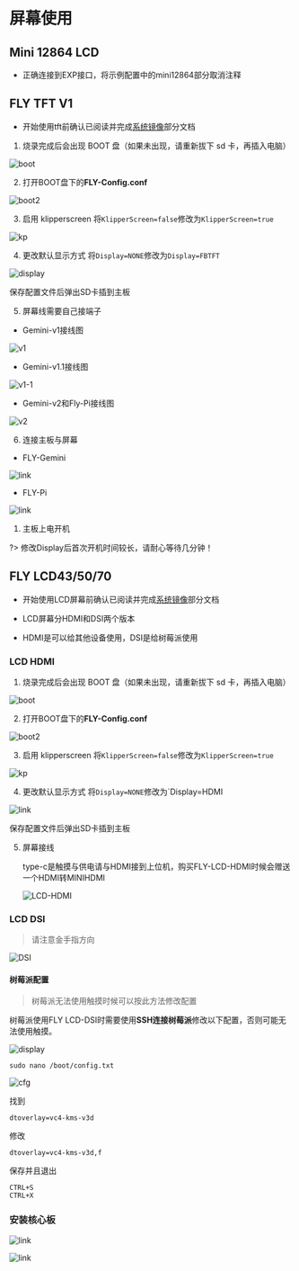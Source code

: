

# 屏幕使用

## Mini 12864 LCD

* 正确连接到EXP接口，将示例配置中的mini12864部分取消注释

## FLY TFT V1

* 开始使用tft前确认已阅读并完成[系统镜像](../introduction/system.md)部分文档

1. 烧录完成后会出现 BOOT 盘（如果未出现，请重新拔下 sd 卡，再插入电脑）

![boot](../images/screen/boot.png)

2. 打开BOOT盘下的**FLY-Config.conf**

![boot2](../images/screen/boot2.png)

3. 启用 klipperscreen
将`KlipperScreen=false`修改为`KlipperScreen=true`

![kp](../images/screen/kp.png)

4. 更改默认显示方式
将`Display=NONE`修改为`Display=FBTFT`

![display](../images/screen/display.png)

保存配置文件后弹出SD卡插到主板

5. 屏幕线需要自己接端子

* Gemini-v1接线图

![v1](../images/screen/v1.png)

* Gemini-v1.1接线图

![v1-1](../images/screen/v1-1.png)

* Gemini-v2和Fly-Pi接线图

![v2](../images/screen/v2.png)

6. 连接主板与屏幕

* FLY-Gemini

![link](../images/screen/link.png)

* FLY-Pi

![link](../images/screen/link2.png)

1. 主板上电开机

?> 修改Display后首次开机时间较长，请耐心等待几分钟！



## FLY LCD43/50/70 

* 开始使用LCD屏幕前确认已阅读并完成[系统镜像](../introduction/system.md)部分文档

* LCD屏幕分HDMI和DSI两个版本

* HDMI是可以给其他设备使用，DSI是给树莓派使用

   

### LCD HDMI

1. 烧录完成后会出现 BOOT 盘（如果未出现，请重新拔下 sd 卡，再插入电脑）

![boot](../images/screen/boot.png)



2. 打开BOOT盘下的**FLY-Config.conf**

![boot2](../images/screen/boot2.png)



3. 启用 klipperscreen
   将`KlipperScreen=false`修改为`KlipperScreen=true`

![kp](../images/screen/kp.png)



4. 更改默认显示方式
   将`Display=NONE`修改为`Display=HDMI

![link](../images/screen/lcdplay.png)

保存配置文件后弹出SD卡插到主板



5. 屏幕接线

   type-c是触摸与供电请与HDMI接到上位机，购买FLY-LCD-HDMI时候会赠送一个HDMI转MINIHDMI

   

   ![LCD-HDMI](../images/screen/LCD-HDMI.png)

   

### LCD DSI

> 请注意金手指方向

![DSI](../images/screen/dsi-link.png)



#### 树莓派配置

> 树莓派无法使用触摸时候可以按此方法修改配置

树莓派使用FLY LCD-DSI时需要使用**SSH连接树莓派**修改以下配置，否则可能无法使用触摸。

![display](../images/screen/pi.png)

```
sudo nano /boot/config.txt
```



![cfg](../images/screen/pi-1.png)



找到

```
dtoverlay=vc4-kms-v3d
```

修改

```
dtoverlay=vc4-kms-v3d,f
```

保存并且退出

```
CTRL+S
CTRL+X
```



### 安装核心板

![link](../images/screen/lcd-link.png)

![link](../images/screen/lcd-link1.png)

